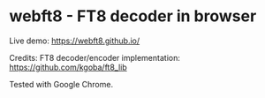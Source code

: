 # webft8 - FT8 decoder in browser

Live demo: https://webft8.github.io/

Credits: FT8 decoder/encoder implementation: https://github.com/kgoba/ft8_lib

Tested with Google Chrome.